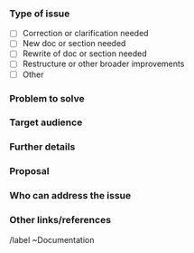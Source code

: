 <!--

* Mention "documentation" or "docs" as part of the issue title

* Use this description template for suggesting new docs or updates to existing docs.
  Note: Doc work as part of feature development is covered in the Feature Request template.
  
* For issues related to features of the docs.gitlab.com site, see
     https://gitlab.com/gitlab-com/gitlab-docs/issues/       

* For information about documentation content and process, see
     https://docs.gitlab.com/ee/development/documentation/ -->

### Type of issue

- [ ] Correction or clarification needed
- [ ] New doc or section needed
- [ ] Rewrite of doc or section needed
- [ ] Restructure or other broader improvements
- [ ] Other
     
### Problem to solve

<!-- What product or feature(s) affected? What docs or doc section affected? Include links or paths.
Is there a problem with a specific document, or a feature/process that's not addressed sufficiently in docs?
Any concepts, procedures, reference info we could add to make it easier to successfully use GitLab?
Any other ideas or requests? -->

### Target audience

<!-- Who would benefit from this information? -->

### Further details

<!-- Include use cases, benefits, and/or goals for this work. -->

### Proposal

<!-- How can we solve the problem? -->

### Who can address the issue

<!-- What if any special expertise is required to resolve this issue? -->

### Other links/references

<!-- E.g. related GitLab issues/MRs -->

/label ~Documentation
